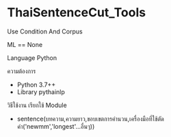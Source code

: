 # ThaiSentenceCut_Tools
Use Condition And Corpus

ML == None

Language Python

ความต้องการ 
- Python 3.7++
- Library pythainlp


วิธีใช้งาน เรียกใช้ Module 
- sentence(บทความ,ความยาว,ขอบเขตการคำนวน,เครื่องมือที่ใช้ตัดคำ('newmm','longest'...อื่นๆ))



